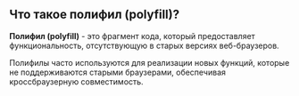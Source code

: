 ## Что такое полифил (polyfill)?

**Полифил (polyfill)** - это фрагмент кода, который предоставляет функциональность, отсутствующую в старых версиях веб-браузеров.

Полифилы часто используются для реализации новых функций, которые не поддерживаются старыми браузерами, обеспечивая кроссбраузерную совместимость.
